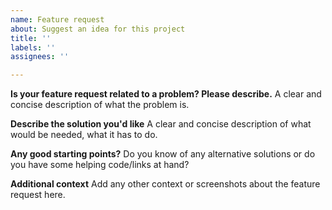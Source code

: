 ```yaml
---
name: Feature request
about: Suggest an idea for this project
title: ''
labels: ''
assignees: ''

---
```


**Is your feature request related to a problem? Please describe.**
A clear and concise description of what the problem is. 

**Describe the solution you'd like**
A clear and concise description of what would be needed, what it has to do.

**Any good starting points?**
Do you know of any alternative solutions or do you have some helping code/links at hand?

**Additional context**
Add any other context or screenshots about the feature request here.
